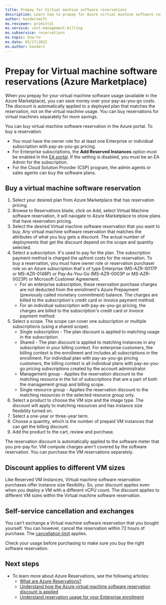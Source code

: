 ```yaml
---
title: Prepay for Virtual machine software reservations
description: Learn how to prepay for Azure virtual machine software reservations to save money.
author: bandersmsft
ms.reviewer: primittal
ms.service: cost-management-billing
ms.subservice: reservations
ms.topic: how-to
ms.date: 03/17/2022
ms.author: banders
---
```


# Prepay for Virtual machine software reservations (Azure Marketplace)

When you prepay for your virtual machine software usage (available in the Azure Marketplace), you can save money over your pay-as-you-go costs. The discount is automatically applied to a deployed plan that matches the reservation, not on the virtual machine usage. You can buy reservations for virtual machines separately for more savings.

You can buy virtual machine software reservation in the Azure portal. To buy a reservation:

- You must have the owner role for at least one Enterprise or individual subscription with pay-as-you-go pricing.
- For Enterprise subscriptions, the **Add Reserved Instances** option must be enabled in the [EA portal](https://ea.azure.com/). If the setting is disabled, you must be an EA Admin for the subscription.
- For the Cloud Solution Provider (CSP) program, the admin agents or sales agents can buy the software plans.

## Buy a virtual machine software reservation

1. Select your desired plan from Azure Marketplace that has reservation pricing.
2. Browse to Reservations blade, click on Add, select Virtual Machine software reservation, it will navigate to Azure Marketplace to show plans that have reservation pricing.
3. Select the desired Virtual machine software reservation that you want to buy.
Any virtual machine software reservation that matches the attributes of what you buy gets a discount. The actual number of deployments that get the discount depend on the scope and quantity selected.
3. Select a subscription. It's used to pay for the plan.
The subscription payment method is charged the upfront costs for the reservation. To buy a reservation, you must have owner role or reservation purchaser role on an Azure subscription that's of type Enterprise (MS-AZR-0017P or MS-AZR-0148P) or Pay-As-You-Go (MS-AZR-0003P or MS-AZR-0023P) or Microsoft Customer Agreement.
    - For an enterprise subscription, these reservation purchase charges are not deducted from the enrollment's Azure Prepayment (previously called monetary commitment) balance. The charges are billed to the subscription's credit card or invoice payment method.
    - For an individual subscription with pay-as-you-go pricing, the charges are billed to the subscription's credit card or invoice payment method.
4. Select a scope. The scope can cover one subscription or multiple subscriptions (using a shared scope).
    - Single subscription - The plan discount is applied to matching usage in the subscription.
    - Shared - The plan discount is applied to matching instances in any subscription in your billing context. For enterprise customers, the billing context is the enrollment and includes all subscriptions in the enrollment. For individual plan with pay-as-you-go pricing customers, the billing context is all individual plans with pay-as-you-go pricing subscriptions created by the account administrator.
    - Management group - Applies the reservation discount to the matching resource in the list of subscriptions that are a part of both the management group and billing scope.
    - Single resource group - Applies the reservation discount to the matching resources in the selected resource group only.
5. Select a product to choose the VM size and the image type. The discount will apply to matching resources and has instance size flexibility turned on.
6. Select a one-year or three-year term.
7. Choose a quantity, which is the number of prepaid VM instances that can get the billing discount.
8. Add the product to the cart, review and purchase.

The reservation discount is automatically applied to the software meter that you pre-pay for. VM compute charges aren't covered by the software reservation. You can purchase the VM reservations separately.

## Discount applies to different VM sizes

Like Reserved VM Instances, Virtual machine software reservation purchases offer instance size flexibility. So, your discount applies even when you deploy a VM with a different vCPU count. The discount applies to different VM sizes within the Virtual machine software reservation.

## Self-service cancellation and exchanges

You can't exchange a Virtual machine software reservation that you bought yourself. You can however, cancel the reservation within 72 hours of purchase. The [cancellation limit](exchange-and-refund-azure-reservations.md#cancel-exchange-and-refund-policies) applies.

Check your usage before purchasing to make sure you buy the right software reservation.

## Next steps

- To learn more about Azure Reservations, see the following articles:
  - [What are Azure Reservations?](save-compute-costs-reservations.md)
  - [Understand how the Azure virtual machine software reservation discount is applied](understand-vm-software-reservation-discount.md)
  - [Understand reservation usage for your Enterprise enrollment](understand-reserved-instance-usage-ea.md)
